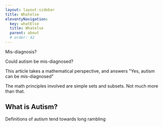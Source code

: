 ```yaml
---
layout: layout-sidebar
title: Whatelse
eleventyNavigation:
  key: whatElse
  title: Whatelse
  parent: about
  # order: 42
---
```


Mis-diagnosis?

Could autism be mis-diagnosed?

This article takes a mathematical perspective, and answers "Yes, autism can be mis-diagnosed"

The math principles involved are simple sets and subsets. Not much more than that.

## What is Autism?

Definitions of autism tend towards long rambling 
